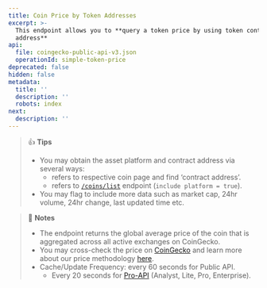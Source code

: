 ```yaml
---
title: Coin Price by Token Addresses
excerpt: >-
  This endpoint allows you to **query a token price by using token contract
  address**
api:
  file: coingecko-public-api-v3.json
  operationId: simple-token-price
deprecated: false
hidden: false
metadata:
  title: ''
  description: ''
  robots: index
next:
  description: ''
---
```

> 👍 **Tips**
> 
> - You may obtain the asset platform and contract address via several ways:
>   - refers to respective coin page and find ‘contract address’.
>   - refers to [`/coins/list`](/reference/coins-list) endpoint (`include platform = true`).
> - You may flag to include more data such as market cap, 24hr volume, 24hr change, last updated time etc.

> 📘 **Notes**
> 
> - The endpoint returns the global average price of the coin that is aggregated across all active exchanges on CoinGecko.
> - You may cross-check the price on [CoinGecko](https://www.coingecko.com) and learn more about our price methodology [here](https://www.coingecko.com/en/methodology).
> - Cache/Update Frequency: every 60 seconds for Public API.
>   - Every 20 seconds for [Pro-API](https://www.coingecko.com/en/api/pricing) (Analyst, Lite, Pro, Enterprise).